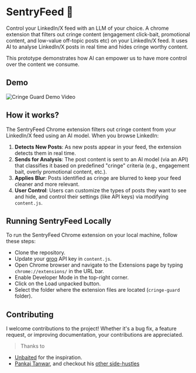 # SentryFeed 📵

Control your LinkedIn/X feed with an LLM of your choice. A chrome extension that filters out cringe content (engagement click-bait, promotional content, and low-value off-topic posts etc) on your LinkedIn/X feed. It uses AI to analyse LinkedIn/X posts in real time and hides cringe worthy content.

This prototype demonstrates how AI can empower us to have more control over the content we consume.

## Demo

![Cringe Guard Demo Video](./images/demo-cringe-guard.gif)

## How it works?

The SentryFeed Chrome extension filters out cringe content from your LinkedIn/X feed using an AI model. When you browse LinkedIn:

1. **Detects New Posts**: As new posts appear in your feed, the extension detects them in real time.
2. **Sends for Analysis**: The post content is sent to an AI model (via an API) that classifies it based on predefined "cringe" criteria (e.g., engagement bait, overly promotional content, etc.).
3. **Applies Blur**: Posts identified as cringe are blurred to keep your feed cleaner and more relevant.
4. **User Control**: Users can customize the types of posts they want to see and hide, and control their settings (like 
API keys) via modifying `content.js`.

## Running SentryFeed Locally

To run the SentryFeed Chrome extension on your local machine, follow these steps:

- Clone the repository.
- Update your [groq](https://groq.com) API key in `content.js`.
- Open Chrome browser and navigate to the Extensions page by typing `chrome://extensions/` in the URL bar.
- Enable Developer Mode in the top-right corner.
- Click on the Load unpacked button.
- Select the folder where the extension files are located (`cringe-guard` folder).

## Contributing

I welcome contributions to the project! Whether it's a bug fix, a feature request, or improving documentation, your contributions are appreciated.

> Thanks to
- [Unbaited](https://github.com/danielpetho/unbaited) for the inspiration.
- [Pankaj Tanwar](https://twitter.com/the2ndfloorguy), and checkout his [other side-hustles](https://pankajtanwar.in/side-hustles)
